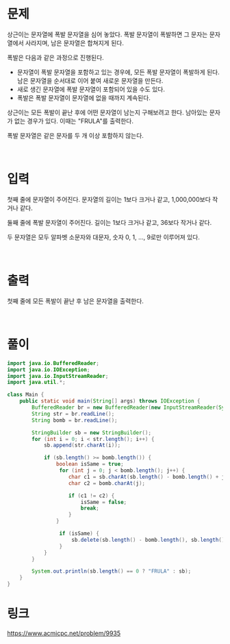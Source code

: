 # 문제
상근이는 문자열에 폭발 문자열을 심어 놓았다. 폭발 문자열이 폭발하면 그 문자는 문자열에서 사라지며, 남은 문자열은 합쳐지게 된다.

폭발은 다음과 같은 과정으로 진행된다.
- 문자열이 폭발 문자열을 포함하고 있는 경우에, 모든 폭발 문자열이 폭발하게 된다. 남은 문자열을 순서대로 이어 붙여 새로운 문자열을 만든다.
- 새로 생긴 문자열에 폭발 문자열이 포함되어 있을 수도 있다.
- 폭발은 폭발 문자열이 문자열에 없을 때까지 계속된다.

상근이는 모든 폭발이 끝난 후에 어떤 문자열이 남는지 구해보려고 한다. 남아있는 문자가 없는 경우가 있다. 이때는 "FRULA"를 출력한다.

폭발 문자열은 같은 문자를 두 개 이상 포함하지 않는다.

<br>

# 입력
첫째 줄에 문자열이 주어진다. 문자열의 길이는 1보다 크거나 같고, 1,000,000보다 작거나 같다.

둘째 줄에 폭발 문자열이 주어진다. 길이는 1보다 크거나 같고, 36보다 작거나 같다.

두 문자열은 모두 알파벳 소문자와 대문자, 숫자 0, 1, ..., 9로만 이루어져 있다.

<br>

# 출력
첫째 줄에 모든 폭발이 끝난 후 남은 문자열을 출력한다.

<br>

# 풀이
```java
import java.io.BufferedReader;
import java.io.IOException;
import java.io.InputStreamReader;
import java.util.*;

class Main {
    public static void main(String[] args) throws IOException {
        BufferedReader br = new BufferedReader(new InputStreamReader(System.in));
        String str = br.readLine();
        String bomb = br.readLine();

        StringBuilder sb = new StringBuilder();
        for (int i = 0; i < str.length(); i++) {
            sb.append(str.charAt(i));

            if (sb.length() >= bomb.length()) {
                boolean isSame = true;
                 for (int j = 0; j < bomb.length(); j++) {
                    char c1 = sb.charAt(sb.length() - bomb.length() + j);
                    char c2 = bomb.charAt(j);

                    if (c1 != c2) {
                        isSame = false;
                        break;
                    }
                }

                 if (isSame) {
                     sb.delete(sb.length() - bomb.length(), sb.length());
                 }
            }
        }

        System.out.println(sb.length() == 0 ? "FRULA" : sb);
    }
}
```

# 링크
https://www.acmicpc.net/problem/9935
